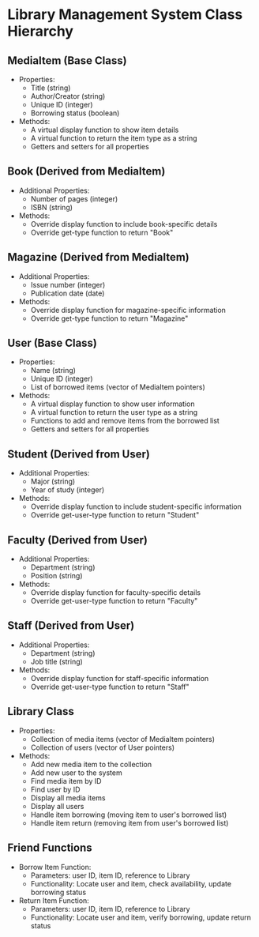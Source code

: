 # Library Management System Class Hierarchy

## MediaItem (Base Class)
- Properties:
  - Title (string)
  - Author/Creator (string)
  - Unique ID (integer)
  - Borrowing status (boolean)
- Methods:
  - A virtual display function to show item details
  - A virtual function to return the item type as a string
  - Getters and setters for all properties

## Book (Derived from MediaItem)
- Additional Properties:
  - Number of pages (integer)
  - ISBN (string)
- Methods:
  - Override display function to include book-specific details
  - Override get-type function to return "Book"

## Magazine (Derived from MediaItem)
- Additional Properties:
  - Issue number (integer)
  - Publication date (date)
- Methods:
  - Override display function for magazine-specific information
  - Override get-type function to return "Magazine"

## User (Base Class)
- Properties:
  - Name (string)
  - Unique ID (integer)
  - List of borrowed items (vector of MediaItem pointers)
- Methods:
  - A virtual display function to show user information
  - A virtual function to return the user type as a string
  - Functions to add and remove items from the borrowed list
  - Getters and setters for all properties

## Student (Derived from User)
- Additional Properties:
  - Major (string)
  - Year of study (integer)
- Methods:
  - Override display function to include student-specific information
  - Override get-user-type function to return "Student"

## Faculty (Derived from User)
- Additional Properties:
  - Department (string)
  - Position (string)
- Methods:
  - Override display function for faculty-specific details
  - Override get-user-type function to return "Faculty"

## Staff (Derived from User)
- Additional Properties:
  - Department (string)
  - Job title (string)
- Methods:
  - Override display function for staff-specific information
  - Override get-user-type function to return "Staff"

## Library Class
- Properties:
  - Collection of media items (vector of MediaItem pointers)
  - Collection of users (vector of User pointers)
- Methods:
  - Add new media item to the collection
  - Add new user to the system
  - Find media item by ID
  - Find user by ID
  - Display all media items
  - Display all users
  - Handle item borrowing (moving item to user's borrowed list)
  - Handle item return (removing item from user's borrowed list)

## Friend Functions
- Borrow Item Function:
  - Parameters: user ID, item ID, reference to Library
  - Functionality: Locate user and item, check availability, update borrowing status
- Return Item Function:
  - Parameters: user ID, item ID, reference to Library
  - Functionality: Locate user and item, verify borrowing, update return status
